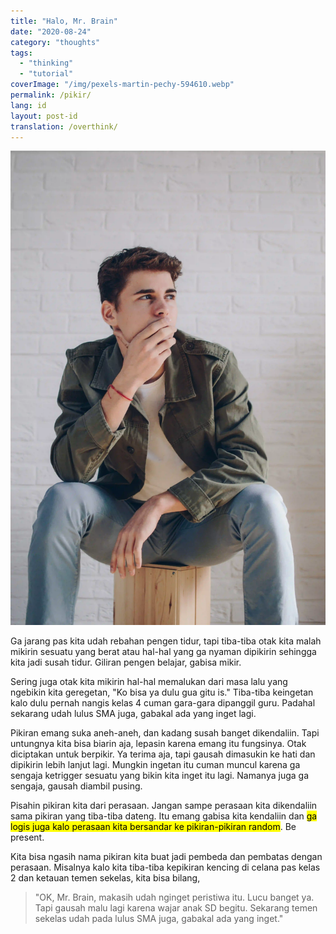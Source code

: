 ```yaml
---
title: "Halo, Mr. Brain"
date: "2020-08-24"
category: "thoughts"
tags:
  - "thinking"
  - "tutorial"
coverImage: "/img/pexels-martin-pechy-594610.webp"
permalink: /pikir/
lang: id
layout: post-id
translation: /overthink/
---
```


![](/img/pexels-martin-pechy-594610.webp)

Ga jarang pas kita udah rebahan pengen tidur, tapi tiba-tiba otak kita malah mikirin sesuatu yang berat atau hal-hal yang ga nyaman dipikirin sehingga kita jadi susah tidur. Giliran pengen belajar, gabisa mikir.

Sering juga otak kita mikirin hal-hal memalukan dari masa lalu yang ngebikin kita geregetan, "Ko bisa ya dulu gua gitu is." Tiba-tiba keingetan kalo dulu pernah nangis kelas 4 cuman gara-gara dipanggil guru. Padahal sekarang udah lulus SMA juga, gabakal ada yang inget lagi.

Pikiran emang suka aneh-aneh, dan kadang susah banget dikendaliin. Tapi untungnya kita bisa biarin aja, lepasin karena emang itu fungsinya. Otak diciptakan untuk berpikir. Ya terima aja, tapi gausah dimasukin ke hati dan dipikirin lebih lanjut lagi. Mungkin ingetan itu cuman muncul karena ga sengaja ketrigger sesuatu yang bikin kita inget itu lagi. Namanya juga ga sengaja, gausah diambil pusing.

Pisahin pikiran kita dari perasaan. Jangan sampe perasaan kita dikendaliin sama pikiran yang tiba-tiba dateng. Itu emang gabisa kita kendaliin dan <mark>ga logis juga kalo perasaan kita bersandar ke pikiran-pikiran random</mark>. Be present.

Kita bisa ngasih nama pikiran kita buat jadi pembeda dan pembatas dengan perasaan. Misalnya kalo kita tiba-tiba kepikiran kencing di celana pas kelas 2 dan ketauan temen sekelas, kita bisa bilang,

> "OK, Mr. Brain, makasih udah nginget peristiwa itu. Lucu banget ya. Tapi gausah malu lagi karena wajar anak SD begitu. Sekarang temen sekelas udah pada lulus SMA juga, gabakal ada yang inget."
